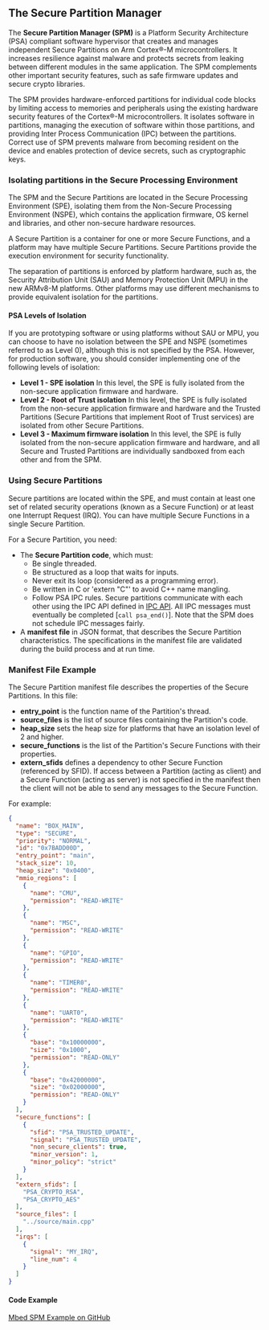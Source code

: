 ## The Secure Partition Manager

The **Secure Partition Manager (SPM)** is a Platform Security Architecture (PSA) compliant software hypervisor that creates and manages independent Secure Partitions on Arm Cortex&reg;-M microcontrollers. It increases resilience against malware and protects secrets from leaking between different modules in the same application. The SPM complements other important security features, such as safe firmware updates and secure crypto libraries.

The SPM provides hardware-enforced partitions for individual code blocks by limiting access to memories and peripherals using the existing hardware security features of the Cortex&reg;-M microcontrollers. It isolates software in partitions, managing the execution of software within those partitions, and providing Inter Process Communication (IPC) between the partitions. Correct use of SPM prevents malware from becoming resident on the device and enables protection of device secrets, such as cryptographic keys.

### Isolating partitions in the Secure Processing Environment

The SPM and the Secure Partitions are located in the Secure Processing Environment (SPE), isolating them from the Non-Secure Processing Environment (NSPE), which contains the application firmware, OS kernel and libraries, and other non-secure hardware resources.

A Secure Partition is a container for one or more Secure Functions, and a platform may have multiple Secure Partitions. Secure Partitions provide the execution environment for security functionality.

The separation of partitions is enforced by platform hardware, such as, the Security Attribution Unit (SAU) and Memory Protection Unit (MPU) in the new ARMv8-M platforms. Other platforms may use different mechanisms to provide equivalent isolation for the partitions.

#### PSA Levels of Isolation

If you are prototyping software or using platforms without SAU or MPU, you can choose to have no isolation between the SPE and NSPE (sometimes referred to as Level 0), although this is not specified by the PSA. However, for production software, you should consider implementing one of the following levels of isolation:

* **Level 1 - SPE isolation** In this level, the SPE is fully isolated from the non-secure application firmware and hardware.
* **Level 2 - Root of Trust isolation** In this level, the SPE is fully isolated from the non-secure application firmware and hardware and the Trusted Partitions (Secure Partitions that implement Root of Trust services) are isolated from other Secure Partitions.
* **Level 3 - Maximum firmware isolation** In this level, the SPE is fully isolated from the non-secure application firmware and hardware, and all Secure and Trusted Partitions are individually sandboxed from each other and from the SPM.

### Using Secure Partitions

Secure partitions are located within the SPE, and must contain at least one set of related security operations (known as a Secure Function) or at least one Interrupt Request (IRQ). You can have multiple Secure Functions in a single Secure Partition.

For a Secure Partition, you need:

* The **Secure Partition code**, which must:
  * Be single threaded.
  * Be structured as a loop that waits for inputs.
  * Never exit its loop (considered as a programming error).
  * Be written in C or 'extern "C"' to avoid C++ name mangling. 
  * Follow PSA IPC rules. Secure partitions communicate with each other using the IPC API defined in [IPC API](https://github.com/ARMmbed/PSA-IPC-doc/blob/master/IPC_revision.md). All IPC messages must eventually be completed [`call psa_end()`]. Note that the SPM does not schedule IPC messages fairly.
* A **manifest file** in JSON format, that describes the Secure Partition characteristics. The specifications in the manifest file are validated during the build process and at run time.

### Manifest File Example

The Secure Partition manifest file describes the properties of the Secure Partitions. In this file:

* **entry_point** is the function name of the Partition's thread.
* **source_files** is the list of source files containing the Partition's code.
* **heap_size** sets the heap size for platforms that have an isolation level of 2 and higher.
* **secure_functions** is the list of the Partition's Secure Functions with their properties.
* **extern_sfids** defines a dependency to other Secure Function (referenced by SFID).  If access between a Partition (acting as client) and a Secure Function (acting as server) is not specified in the manifest then the client will not be able to send any messages to the Secure Function.

For example:

```json
{
  "name": "BOX_MAIN",
  "type": "SECURE",
  "priority": "NORMAL",
  "id": "0x7BADD00D",
  "entry_point": "main",
  "stack_size": 10,
  "heap_size": "0x0400",
  "mmio_regions": [
    {
      "name": "CMU",
      "permission": "READ-WRITE"
    },
    {
      "name": "MSC",
      "permission": "READ-WRITE"
    },
    {
      "name": "GPIO",
      "permission": "READ-WRITE"
    },
    {
      "name": "TIMER0",
      "permission": "READ-WRITE"
    },
    {
      "name": "UART0",
      "permission": "READ-WRITE"
    },
    {
      "base": "0x10000000",
      "size": "0x1000",
      "permission": "READ-ONLY"
    },
    {
      "base": "0x42000000",
      "size": "0x02000000",
      "permission": "READ-ONLY"
    }
  ],
  "secure_functions": [
    {
      "sfid": "PSA_TRUSTED_UPDATE",
      "signal": "PSA_TRUSTED_UPDATE",
      "non_secure_clients": true,
      "minor_version": 1,
      "minor_policy": "strict"
    }
  ],
  "extern_sfids": [
    "PSA_CRYPTO_RSA",
    "PSA_CRYPTO_AES"
  ],
  "source_files": [
    "../source/main.cpp"
  ],
  "irqs": [
    {
      "signal": "MY_IRQ",
      "line_num": 4
    }
  ]
}
```

#### Code Example

[Mbed SPM Example on GitHub](https://github.com/ARMmbed/mbed-os-example-spm)
